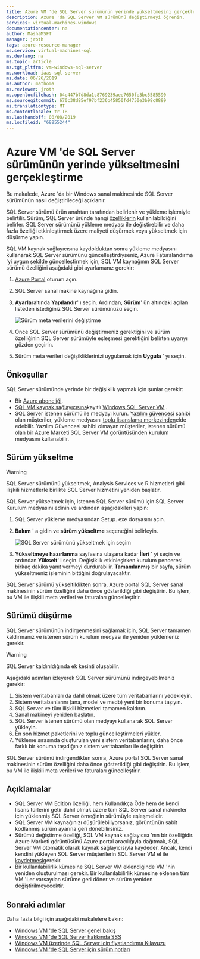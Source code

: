 ```yaml
---
title: Azure VM 'de SQL Server sürümünün yerinde yükseltmesini gerçekleştirme | Microsoft Docs
description: Azure 'da SQL Server VM sürümünü değiştirmeyi öğrenin.
services: virtual-machines-windows
documentationcenter: na
author: MashaMSFT
manager: jroth
tags: azure-resource-manager
ms.service: virtual-machines-sql
ms.devlang: na
ms.topic: article
ms.tgt_pltfrm: vm-windows-sql-server
ms.workload: iaas-sql-server
ms.date: 06/26/2019
ms.author: mathoma
ms.reviewer: jroth
ms.openlocfilehash: 04e447b7d8da1c8769239aee7650fe3bc5585590
ms.sourcegitcommit: 670c38d85ef97bf236b45850fd4750e3b98c8899
ms.translationtype: MT
ms.contentlocale: tr-TR
ms.lasthandoff: 08/08/2019
ms.locfileid: "68855244"
---
```

# <a name="perform-an-in-place-upgrade-of-a-sql-server-edition-on-an-azure-vm"></a>Azure VM 'de SQL Server sürümünün yerinde yükseltmesini gerçekleştirme

Bu makalede, Azure 'da bir Windows sanal makinesinde SQL Server sürümünün nasıl değiştirileceği açıklanır. 

SQL Server sürümü ürün anahtarı tarafından belirlenir ve yükleme işlemiyle belirtilir. Sürüm, SQL Server üründe hangi [özelliklerin](/sql/sql-server/editions-and-components-of-sql-server-2017) kullanılabildiğini belirler. SQL Server sürümünü yükleme medyası ile değiştirebilir ve daha fazla özelliği etkinleştirmek üzere maliyeti düşürmek veya yükseltmek için düşürme yapın.

SQL VM kaynak sağlayıcısına kaydolduktan sonra yükleme medyasını kullanarak SQL Server sürümünü güncelleştirdiyseniz, Azure Faturalandırma 'yi uygun şekilde güncelleştirmek için, SQL VM kaynağının SQL Server sürümü özelliğini aşağıdaki gibi ayarlamanız gerekir:

1. [Azure Portal](https://portal.azure.com) oturum açın. 
1. SQL Server sanal makine kaynağına gidin. 
1. **Ayarlar**altında **Yapılandır**' ı seçin. Ardından, **Sürüm**' ün altındaki açılan listeden istediğiniz SQL Server sürümünüzü seçin. 

   ![Sürüm meta verilerini değiştirme](media/virtual-machines-windows-sql-change-edition/edition-change-in-portal.png)

1. Önce SQL Server sürümünü değiştirmeniz gerektiğini ve sürüm özelliğinin SQL Server sürümüyle eşleşmesi gerektiğini belirten uyarıyı gözden geçirin. 
1. Sürüm meta verileri değişikliklerinizi uygulamak için **Uygula** ' yı seçin. 


## <a name="prerequisites"></a>Önkoşullar

SQL Server sürümünde yerinde bir değişiklik yapmak için şunlar gerekir: 

- Bir [Azure aboneliği](https://azure.microsoft.com/free/).
- [SQL VM kaynak sağlayıcısına](virtual-machines-windows-sql-register-with-resource-provider.md)kayıtlı [Windows SQL Server VM](https://docs.microsoft.com/azure/virtual-machines/windows/sql/virtual-machines-windows-portal-sql-server-provision) .
- SQL Server istenen sürümü ile medyayı kurun. [Yazılım güvencesi](https://www.microsoft.com/licensing/licensing-programs/software-assurance-default) sahibi olan müşteriler, yükleme medyasını [toplu lisanslama merkezinden](https://www.microsoft.com/Licensing/servicecenter/default.aspx)elde edebilir. Yazılım Güvencesi sahibi olmayan müşteriler, istenen sürümü olan bir Azure Marketi SQL Server VM görüntüsünden kurulum medyasını kullanabilir.


## <a name="upgrade-an-edition"></a>Sürüm yükseltme

> [!WARNING]
> SQL Server sürümünü yükseltmek, Analysis Services ve R hizmetleri gibi ilişkili hizmetlerle birlikte SQL Server hizmetini yeniden başlatır. 

SQL Server yükseltmek için, istenen SQL Server sürümü için SQL Server Kurulum medyasını edinin ve ardından aşağıdakileri yapın:

1. SQL Server yükleme medyasından Setup. exe dosyasını açın. 
1. **Bakım** ' a gidin ve **sürüm yükseltme** seçeneğini belirleyin. 

   ![SQL Server sürümünü yükseltmek için seçim](media/virtual-machines-windows-sql-change-edition/edition-upgrade.png)

1. **Yükseltmeye hazırlanma** sayfasına ulaşana kadar **İleri** ' yi seçin ve ardından **Yükselt**' i seçin. Değişiklik etkinleşirken kurulum penceresi birkaç dakika yanıt vermeyi durdurabilir. **Tamamlanmış** bir sayfa, sürüm yükseltmeniz işleminin bittiğini doğrulayacaktır. 

SQL Server sürümü yükseltildikten sonra, Azure portal SQL Server sanal makinesinin sürüm özelliğini daha önce gösterildiği gibi değiştirin. Bu işlem, bu VM ile ilişkili meta verileri ve faturaları güncelleştirir.

## <a name="downgrade-an-edition"></a>Sürümü düşürme

SQL Server sürümünün indirgenmesini sağlamak için, SQL Server tamamen kaldırmanız ve istenen sürüm kurulum medyası ile yeniden yüklemeniz gerekir.

> [!WARNING]
> SQL Server kaldırıldığında ek kesinti oluşabilir. 

Aşağıdaki adımları izleyerek SQL Server sürümünü indirgeyebilmeniz gerekir:

1. Sistem veritabanları da dahil olmak üzere tüm veritabanlarını yedekleyin. 
1. Sistem veritabanlarını (ana, model ve msdb) yeni bir konuma taşıyın. 
1. SQL Server ve tüm ilişkili hizmetleri tamamen kaldırın. 
1. Sanal makineyi yeniden başlatın. 
1. SQL Server istenen sürümü olan medyayı kullanarak SQL Server yükleyin.
1. En son hizmet paketlerini ve toplu güncelleştirmeleri yükler.  
1. Yükleme sırasında oluşturulan yeni sistem veritabanlarını, daha önce farklı bir konuma taşıdığınız sistem veritabanları ile değiştirin. 

SQL Server sürümü indirgendikten sonra, Azure portal SQL Server sanal makinesinin sürüm özelliğini daha önce gösterildiği gibi değiştirin. Bu işlem, bu VM ile ilişkili meta verileri ve faturaları güncelleştirir.

## <a name="remarks"></a>Açıklamalar

- SQL Server VM Edition özelliği, hem Kullandıkça Öde hem de kendi lisans türlerini getir dahil olmak üzere tüm SQL Server sanal makineler için yüklenmiş SQL Server örneğinin sürümüyle eşleşmelidir.
- SQL Server VM kaynağınızı düşürülebiliyorsanız, görüntünün sabit kodlanmış sürüm ayarına geri dönebilirsiniz.
- Sürümü değiştirme özelliği, SQL VM kaynak sağlayıcısı 'nın bir özelliğidir. Azure Marketi görüntüsünü Azure portal aracılığıyla dağıtmak, SQL Server VM otomatik olarak kaynak sağlayıcısıyla kaydeder. Ancak, kendi kendini yükleyen SQL Server müşterilerin SQL Server VM el ile [kaydetmesi](virtual-machines-windows-sql-register-with-resource-provider.md)gerekir.
- Bir kullanılabilirlik kümesine SQL Server VM eklendiğinde VM 'nin yeniden oluşturulması gerekir. Bir kullanılabilirlik kümesine eklenen tüm VM 'Ler varsayılan sürüme geri döner ve sürüm yeniden değiştirilmeyecektir.

## <a name="next-steps"></a>Sonraki adımlar

Daha fazla bilgi için aşağıdaki makalelere bakın: 

* [Windows VM 'de SQL Server genel bakış](virtual-machines-windows-sql-server-iaas-overview.md)
* [Windows VM 'de SQL Server hakkında SSS](virtual-machines-windows-sql-server-iaas-faq.md)
* [Windows VM üzerinde SQL Server için fiyatlandırma Kılavuzu](virtual-machines-windows-sql-server-pricing-guidance.md)
* [Windows VM 'de SQL Server için sürüm notları](virtual-machines-windows-sql-server-iaas-release-notes.md)


